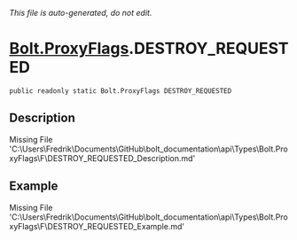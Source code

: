 *This file is auto-generated, do not edit.*

# [Bolt.ProxyFlags](Types/Bolt.ProxyFlags.md).DESTROY_REQUESTED
`public readonly static Bolt.ProxyFlags DESTROY_REQUESTED`
## Description
Missing File 'C:\Users\Fredrik\Documents\GitHub\bolt_documentation\api\Types\Bolt.ProxyFlags\F\DESTROY_REQUESTED_Description.md'
## Example
Missing File 'C:\Users\Fredrik\Documents\GitHub\bolt_documentation\api\Types\Bolt.ProxyFlags\F\DESTROY_REQUESTED_Example.md'
